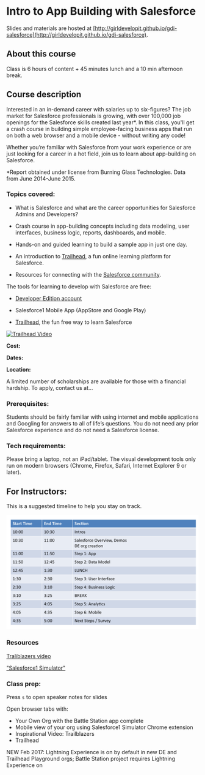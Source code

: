 # Intro to App Building with Salesforce

Slides and materials are hosted at [http://girldevelopit.github.io/gdi-salesforce](http://girldevelopit.github.io/gdi-salesforce).

## About this course

Class is 6 hours of content + 45 minutes lunch and a 10 min afternoon break.

## Course description

Interested in an in-demand career with salaries up to six-figures? The job market for Salesforce professionals is growing, with over 100,000 job openings for the Salesforce skills created last year*. In this class, you'll get a crash course in building simple employee-facing business apps that run on both a web browser and a mobile device - without writing any code! 

Whether you’re familiar with Salesforce from your work experience or are just looking for a career in a hot field, join us to learn about app-building on Salesforce.

*Report obtained under license from Burning Glass Technologies. Data from June 2014-June 2015.

### Topics covered:

 - What is Salesforce and what are the career opportunities for Salesforce Admins and Developers?

 - Crash course in app-building concepts including data modeling, user interfaces, business logic, reports, dashboards, and mobile.

 - Hands-on and guided learning to build a sample app in just one day.

 - An introduction to [Trailhead](https://developer.salesforce.com/trailhead), a fun online learning platform for Salesforce.

 - Resources for connecting with the [Salesforce community](https://success.salesforce.com/).

The tools for learning to develop with Salesforce are free:

 - [Developer Edition account](https://developer.salesforce.com/signup) 

 - Salesforce1 Mobile App (AppStore and Google Play)

 - [Trailhead](https://developer.salesforce.com/trailhead/), the fun free way to learn Salesforce


[![Trailhead Video](http://img.youtube.com/vi/LIefFBi-lHw/0.jpg)](https://youtu.be/LIefFBi-lHw)


**Cost:** 

**Dates:** 

**Location:** 

A limited number of scholarships are available for those with a financial hardship. To apply, contact us at...


### Prerequisites:

Students should be fairly familiar with using internet and mobile applications and Googling for answers to all of life’s questions. You do not need any prior Salesforce experience and do not need a Salesforce license. 

### Tech requirements:

Please bring a laptop, not an iPad/tablet. The visual development tools only run on modern browsers (Chrome, Firefox, Safari, Internet Explorer 9 or later).


## For Instructors:

This is a suggested timeline to help you stay on track.

![Suggested Class Timeline](images/timeline.png?raw=true)

### Resources
[Traliblazers video](https://www.youtube.com/watch?v=LIefFBi-lHw)

["Salesforce1 Simulator"](https://chrome.google.com/webstore/detail/salesforce1-simulator/cknbjckicenodbiaejbmkjhldffonggp)

### Class prep:

Press `s` to open speaker notes for slides

Open browser tabs with:

 - Your Own Org with the Battle Station app complete
 - Mobile view of your org using Salesforce1 Simulator Chrome extension
 - Inspirational Video: Trailblazers
 - Trailhead

NEW Feb 2017: Lightning Experience is on by default in new DE and Trailhead Playground orgs; Battle Station project requires Lightning Experience on

